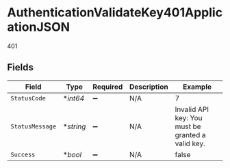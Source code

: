 # AuthenticationValidateKey401ApplicationJSON

401


## Fields

| Field                                             | Type                                              | Required                                          | Description                                       | Example                                           |
| ------------------------------------------------- | ------------------------------------------------- | ------------------------------------------------- | ------------------------------------------------- | ------------------------------------------------- |
| `StatusCode`                                      | **int64*                                          | :heavy_minus_sign:                                | N/A                                               | 7                                                 |
| `StatusMessage`                                   | **string*                                         | :heavy_minus_sign:                                | N/A                                               | Invalid API key: You must be granted a valid key. |
| `Success`                                         | **bool*                                           | :heavy_minus_sign:                                | N/A                                               | false                                             |